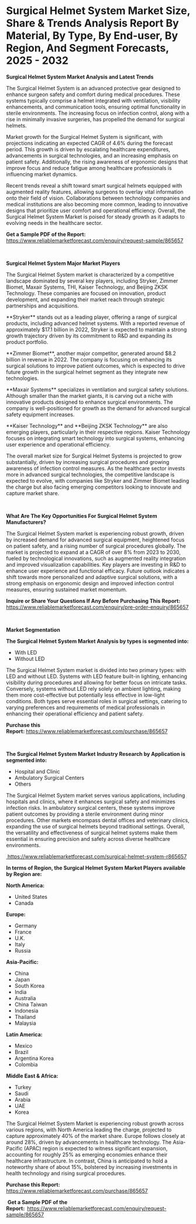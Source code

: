 <p><h1>Surgical Helmet System Market Size, Share & Trends Analysis Report By Material, By Type, By End-user, By Region, And Segment Forecasts, 2025 - 2032</h1></p><p><strong>Surgical Helmet System Market Analysis and Latest Trends</strong></p>
<p><p>The Surgical Helmet System is an advanced protective gear designed to enhance surgeon safety and comfort during medical procedures. These systems typically comprise a helmet integrated with ventilation, visibility enhancements, and communication tools, ensuring optimal functionality in sterile environments. The increasing focus on infection control, along with a rise in minimally invasive surgeries, has propelled the demand for surgical helmets.</p><p>Market growth for the Surgical Helmet System is significant, with projections indicating an expected CAGR of 4.6% during the forecast period. This growth is driven by escalating healthcare expenditures, advancements in surgical technologies, and an increasing emphasis on patient safety. Additionally, the rising awareness of ergonomic designs that improve focus and reduce fatigue among healthcare professionals is influencing market dynamics.</p><p>Recent trends reveal a shift toward smart surgical helmets equipped with augmented reality features, allowing surgeons to overlay vital information onto their field of vision. Collaborations between technology companies and medical institutions are also becoming more common, leading to innovative designs that prioritize user comfort and operational efficiency. Overall, the Surgical Helmet System Market is poised for steady growth as it adapts to evolving needs in the healthcare sector.</p></p>
<p><strong>Get a Sample PDF of the Report:&nbsp;</strong> <a href="https://www.reliablemarketforecast.com/enquiry/request-sample/865657?utm_campaign=1897&utm_medium=2&utm_source=Github&utm_content=ia&utm_term=13042025&utm_id=surgical-helmet-system">https://www.reliablemarketforecast.com/enquiry/request-sample/865657</a></p>
<p>&nbsp;</p>
<p><strong>Surgical Helmet System Major Market Players</strong></p>
<p><p>The Surgical Helmet System market is characterized by a competitive landscape dominated by several key players, including Stryker, Zimmer Biomet, Maxair Systems, THI, Kaiser Technology, and Beijing ZKSK Technology. These companies are focused on innovation, product development, and expanding their market reach through strategic partnerships and acquisitions.</p><p>**Stryker** stands out as a leading player, offering a range of surgical products, including advanced helmet systems. With a reported revenue of approximately $17.1 billion in 2022, Stryker is expected to maintain a strong growth trajectory driven by its commitment to R&D and expanding its product portfolio.</p><p>**Zimmer Biomet**, another major competitor, generated around $8.2 billion in revenue in 2022. The company is focusing on enhancing its surgical solutions to improve patient outcomes, which is expected to drive future growth in the surgical helmet segment as they integrate new technologies.</p><p>**Maxair Systems** specializes in ventilation and surgical safety solutions. Although smaller than the market giants, it is carving out a niche with innovative products designed to enhance surgical environments. The company is well-positioned for growth as the demand for advanced surgical safety equipment increases.</p><p>**Kaiser Technology** and **Beijing ZKSK Technology** are also emerging players, particularly in their respective regions. Kaiser Technology focuses on integrating smart technology into surgical systems, enhancing user experience and operational efficiency.</p><p>The overall market size for Surgical Helmet Systems is projected to grow substantially, driven by increasing surgical procedures and growing awareness of infection control measures. As the healthcare sector invests more in advanced surgical technologies, the competitive landscape is expected to evolve, with companies like Stryker and Zimmer Biomet leading the charge but also facing emerging competitors looking to innovate and capture market share.</p></p>
<p>&nbsp;</p>
<p><strong>What Are The Key Opportunities For Surgical Helmet System Manufacturers?</strong></p>
<p><p>The Surgical Helmet System market is experiencing robust growth, driven by increased demand for advanced surgical equipment, heightened focus on patient safety, and a rising number of surgical procedures globally. The market is projected to expand at a CAGR of over 8% from 2023 to 2030, fueled by technological innovations, such as augmented reality integration and improved visualization capabilities. Key players are investing in R&D to enhance user experience and functional efficacy. Future outlook indicates a shift towards more personalized and adaptive surgical solutions, with a strong emphasis on ergonomic design and improved infection control measures, ensuring sustained market momentum.</p></p>
<p><strong>Inquire or Share Your Questions If Any Before Purchasing This Report:</strong> <a href="https://www.reliablemarketforecast.com/enquiry/pre-order-enquiry/865657?utm_campaign=1897&utm_medium=2&utm_source=Github&utm_content=ia&utm_term=13042025&utm_id=surgical-helmet-system">https://www.reliablemarketforecast.com/enquiry/pre-order-enquiry/865657</a></p>
<p>&nbsp;</p>
<p><strong>Market Segmentation</strong></p>
<p><strong>The Surgical Helmet System Market Analysis by types is segmented into:</strong></p>
<p><ul><li>With LED</li><li>Without LED</li></ul></p>
<p><p>The Surgical Helmet System market is divided into two primary types: with LED and without LED. Systems with LED feature built-in lighting, enhancing visibility during procedures and allowing for better focus on intricate tasks. Conversely, systems without LED rely solely on ambient lighting, making them more cost-effective but potentially less effective in low-light conditions. Both types serve essential roles in surgical settings, catering to varying preferences and requirements of medical professionals in enhancing their operational efficiency and patient safety.</p></p>
<p><strong>Purchase this Report:&nbsp;</strong><a href="https://www.reliablemarketforecast.com/purchase/865657?utm_campaign=1897&utm_medium=2&utm_source=Github&utm_content=ia&utm_term=13042025&utm_id=surgical-helmet-system">https://www.reliablemarketforecast.com/purchase/865657</a></p>
<p>&nbsp;</p>
<p><strong>The Surgical Helmet System Market Industry Research by Application is segmented into:</strong></p>
<p><ul><li>Hospital and Clinic</li><li>Ambulatory Surgical Centers</li><li>Others</li></ul></p>
<p><p>The Surgical Helmet System market serves various applications, including hospitals and clinics, where it enhances surgical safety and minimizes infection risks. In ambulatory surgical centers, these systems improve patient outcomes by providing a sterile environment during minor procedures. Other markets encompass dental offices and veterinary clinics, expanding the use of surgical helmets beyond traditional settings. Overall, the versatility and effectiveness of surgical helmet systems make them essential in ensuring precision and safety across diverse healthcare environments.</p></p>
<p><a href="https://www.reliablemarketforecast.com/surgical-helmet-system-r865657?utm_campaign=1897&utm_medium=2&utm_source=Github&utm_content=ia&utm_term=13042025&utm_id=surgical-helmet-system">&nbsp;https://www.reliablemarketforecast.com/surgical-helmet-system-r865657</a></p>
<p><strong>In terms of Region, the Surgical Helmet System Market Players available by Region are:</strong></p>
<p>
    <p> <strong> North America: </strong>
        <ul>
            <li>United States</li>
            <li>Canada</li>
        </ul>
        </p> 
    <p> <strong> Europe: </strong>
        <ul>
            <li>Germany</li>
            <li>France</li>
            <li>U.K.</li>
            <li>Italy</li>
            <li>Russia</li>
        </ul>
        </p> 
    <p> <strong> Asia-Pacific: </strong>
        <ul>
            <li>China</li>
            <li>Japan</li>
            <li>South Korea</li>
            <li>India</li>
            <li>Australia</li>
            <li>China Taiwan</li>
            <li>Indonesia</li>
            <li>Thailand</li>
            <li>Malaysia</li>
        </ul>
        </p> 
    <p> <strong> Latin America: </strong>
        <ul>
            <li>Mexico</li>
            <li>Brazil</li>
            <li>Argentina Korea</li>
            <li>Colombia</li>
        </ul>
        </p> 
    <p> <strong> Middle East & Africa: </strong>
        <ul>
            <li>Turkey</li>
            <li>Saudi</li>
            <li>Arabia</li>
            <li>UAE</li>
            <li>Korea</li>
        </ul>
    </p>
    </p>
<p><p>The Surgical Helmet System Market is experiencing robust growth across various regions, with North America leading the charge, projected to capture approximately 40% of the market share. Europe follows closely at around 28%, driven by advancements in healthcare technology. The Asia-Pacific (APAC) region is expected to witness significant expansion, accounting for roughly 25% as emerging economies enhance their healthcare infrastructure. In contrast, China is anticipated to hold a noteworthy share of about 15%, bolstered by increasing investments in health technology and rising surgical procedures.</p></p>
<p><strong>Purchase this Report: </strong><a href="https://www.reliablemarketforecast.com/purchase/865657?utm_campaign=1897&utm_medium=2&utm_source=Github&utm_content=ia&utm_term=13042025&utm_id=surgical-helmet-system">https://www.reliablemarketforecast.com/purchase/865657</a></p>
<p>&nbsp;<strong>Get a Sample PDF of the Report:&nbsp;&nbsp;</strong><a href="https://www.reliablemarketforecast.com/enquiry/request-sample/865657?utm_campaign=1897&utm_medium=2&utm_source=Github&utm_content=ia&utm_term=13042025&utm_id=surgical-helmet-system">https://www.reliablemarketforecast.com/enquiry/request-sample/865657</a></p>
<p><strong></strong></p>
<p><p></p><p></p><p></p></p>